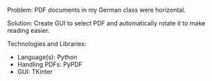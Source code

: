 Problem: PDF documents in my German class were horizontal.

Solution: Create GUI to select PDF and automatically rotate it to make reading easier.

Technologies and Libraries:
- Language(s): Python
- Handling PDFs: PyPDF
- GUI: TKinter
